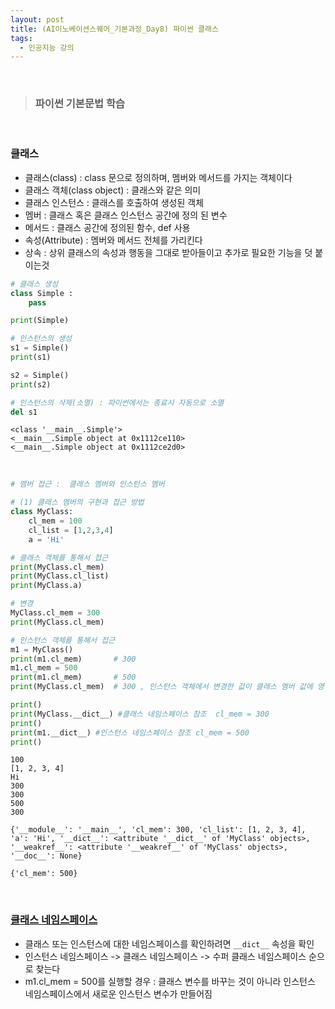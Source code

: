 ```yaml
---
layout: post
title: (AI이노베이션스퀘어_기본과정_Day8) 파이썬 클래스
tags:
  - 인공지능 강의
---
```


<br>

> ### 파이썬 기본문법 학습 

<br>

### 클래스

- 클래스(class) : class 문으로 정의하며, 멤버와 메서드를 가지는 객체이다
- 클래스 객체(class object) : 클래스와 같은 의미
- 클래스 인스턴스  : 클래스를 호출하여 생성된 객체  
- 멤버 : 클래스 혹은 클래스 인스턴스 공간에 정의 된 변수
- 메서드 : 클래스 공간에 정의된 함수, def 사용
- 속성(Attribute) : 멤버와 메서드 전체를 가리킨다
- 상속 : 상위 클래스의 속성과 행동을 그대로 받아들이고 추가로 필요한 기능을 덧 붙이는것


```python
# 클래스 생성
class Simple :
    pass

print(Simple)

# 인스턴스의 생성
s1 = Simple()
print(s1)

s2 = Simple()
print(s2)

# 인스턴스의 삭제(소멸) : 파이썬에서는 종료시 자동으로 소멸
del s1
```

    <class '__main__.Simple'>
    <__main__.Simple object at 0x1112ce110>
    <__main__.Simple object at 0x1112ce2d0>

<br>

```python
# 멤버 접근 :  클래스 멤버와 인스턴스 멤버

# (1) 클래스 멤버의 구현과 접근 방법
class MyClass:
    cl_mem = 100
    cl_list = [1,2,3,4]
    a = 'Hi'

# 클래스 객체를 통해서 접근
print(MyClass.cl_mem)
print(MyClass.cl_list)
print(MyClass.a)

# 변경
MyClass.cl_mem = 300
print(MyClass.cl_mem)

# 인스턴스 객체를 통해서 접근
m1 = MyClass()
print(m1.cl_mem)       # 300
m1.cl_mem = 500
print(m1.cl_mem)       # 500
print(MyClass.cl_mem)  # 300 , 인스턴스 객체에서 변경한 값이 클래스 멤버 값에 영향을 주지 않는다

print()
print(MyClass.__dict__) #클래스 네임스페이스 참조  cl_mem = 300
print()
print(m1.__dict__) #인스턴스 네임스페이스 참조 cl_mem = 500
print()
```

    100
    [1, 2, 3, 4]
    Hi
    300
    300
    500
    300
    
    {'__module__': '__main__', 'cl_mem': 300, 'cl_list': [1, 2, 3, 4], 'a': 'Hi', '__dict__': <attribute '__dict__' of 'MyClass' objects>, '__weakref__': <attribute '__weakref__' of 'MyClass' objects>, '__doc__': None}
    
    {'cl_mem': 500}

<br>

### [클래스 네임스페이스](https://wikidocs.net/1743)

- 클래스 또는 인스턴스에 대한 네임스페이스를 확인하려면 `__dict__` 속성을 확인
- 인스턴스 네임스페이스 -> 클래스 네임스페이스 -> 수퍼 클래스 네임스페이스 순으로 찾는다
- m1.cl_mem = 500를 실행할 경우 : 클래스 변수를 바꾸는 것이 아니라 인스턴스 네임스페이스에서 새로운 인스턴스 변수가 만들어짐

